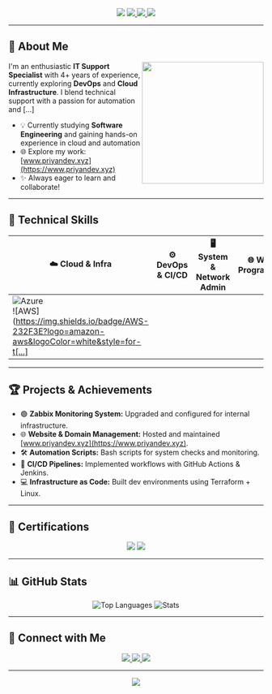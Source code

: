 <!-- Banner -->
<p align="center">
  <img src="https://readme-typing-svg.demolab.com?font=Fira+Code&size=28&pause=1000&width=800&lines=Hi+there,+I'm+Priyanthan+Mahindaraj+🚀;IT+Support+Specialist;+Aspiring+DevOps+Engineer;Software[...]
</p>

<p align="center">
  <a href="https://www.linkedin.com/in/priyanthan00/" target="_blank">
    <img src="https://img.shields.io/badge/LinkedIn-Connect-blue?logo=linkedin&style=for-the-badge" />
  </a>
  <a href="mailto:priyanthan.mahindaraj@outlook.com">
    <img src="https://img.shields.io/badge/Email-Contact-blueviolet?logo=microsoft-outlook&style=for-the-badge" />
  </a>
  <a href="https://www.priyandev.xyz" target="_blank">
    <img src="https://img.shields.io/badge/Portfolio-Visit-black?logo=About.me&style=for-the-badge" />
  </a>
</p>

---

## 🎯 About Me

<img align="right" src="https://media.giphy.com/media/L8K62iTDkzGX6/giphy.gif" width="240">

I'm an enthusiastic **IT Support Specialist** with 4+ years of experience, currently exploring **DevOps** and **Cloud Infrastructure**. I blend technical support with a passion for automation and [...]

- 💡 Currently studying **Software Engineering** and gaining hands-on experience in cloud and automation
- 🌐 Explore my work: [www.priyandev.xyz](https://www.priyandev.xyz)
- ✨ Always eager to learn and collaborate!

---

## 🧰 Technical Skills

<div align="center">

| ☁️ Cloud & Infra        | ⚙️ DevOps & CI/CD      | 🖥 System & Network Admin | 🌐 Web & Programming      | 🧠 Monitoring & Security   |
|------------------------|-----------------------|--------------------------|--------------------------|---------------------------|
| ![Azure](https://img.shields.io/badge/Azure-0078D4?logo=azure&logoColor=white&style=for-the-badge) <br> ![AWS](https://img.shields.io/badge/AWS-232F3E?logo=amazon-aws&logoColor=white&style=for-t[...]

</div>

---

## 🏆 Projects & Achievements

- 🟢 **Zabbix Monitoring System:** Upgraded and configured for internal infrastructure.
- 🌐 **Website & Domain Management:** Hosted and maintained [www.priyandev.xyz](https://www.priyandev.xyz).
- 🛠 **Automation Scripts:** Bash scripts for system checks and monitoring.
- 🚀 **CI/CD Pipelines:** Implemented workflows with GitHub Actions & Jenkins.
- 💻 **Infrastructure as Code:** Built dev environments using Terraform + Linux.

---

## 📜 Certifications

<p align="center">
  <img src="https://img.shields.io/badge/Cisco-Introduction_to_Cybersecurity-blue?logo=cisco&style=for-the-badge" />
  <img src="https://img.shields.io/badge/Cisco_CCNA-Introduction_to_Networks-blueviolet?logo=cisco&style=for-the-badge" />
</p>

---

## 📊 GitHub Stats

<p align="center">
  <img src="https://github-readme-stats.vercel.app/api/top-langs/?username=PRIYAN00&layout=compact&theme=vue-dark&langs_count=6" alt="Top Languages" />
  <img src="https://github-readme-stats.vercel.app/api?username=PRIYAN00&show_icons=true&theme=vue-dark" alt="Stats" />
</p>

---

## 🤝 Connect with Me

<p align="center">
  <a href="mailto:priyanthan.mahindaraj@outlook.com">
    <img src="https://img.shields.io/badge/Outlook-Contact-blue?logo=microsoft-outlook&style=for-the-badge" />
  </a>
  <a href="https://www.linkedin.com/in/priyanthan00/">
    <img src="https://img.shields.io/badge/LinkedIn-Connect-blue?logo=linkedin&style=for-the-badge" />
  </a>
  <a href="https://www.priyandev.xyz">
    <img src="https://img.shields.io/badge/Website-Visit-black?logo=About.me&style=for-the-badge" />
  </a>
</p>

---

<p align="center">
  <img src="https://komarev.com/ghpvc/?username=PRIYAN00&label=Profile+Views&color=0e75b6&style=flat" />
</p>
